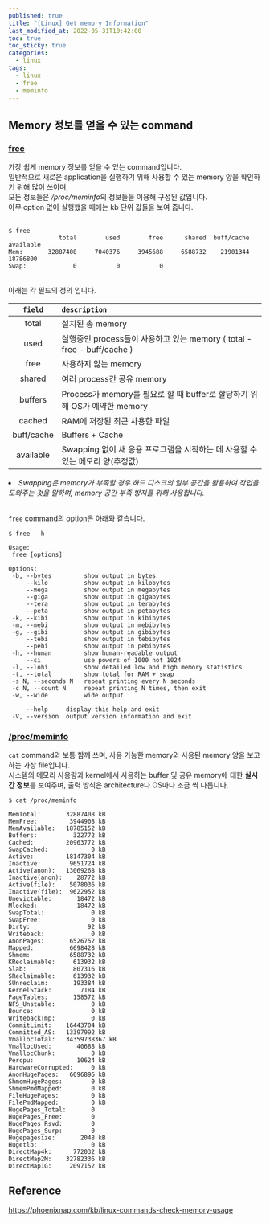 ```yaml
---
published: true
title: "[Linux] Get memory Information"
last_modified_at: 2022-05-31T10:42:00
toc: true
toc_sticky: true
categories:
  - linux
tags:
  - linux
  - free
  - meminfo
---
```


## Memory 정보를 얻을 수 있는 command

### <u>free</u>
가장 쉽게 memory 정보를 얻을 수 있는 command입니다. <br>
일반적으로 새로운 application을 실행하기 위해 사용할 수 있는 memory 양을 확인하기 위해 많이 쓰이며, <br>
모든 정보들은 <i>/proc/meminfo</i>의 정보들을 이용해 구성된 값입니다. <br>
아무 option 없이 실행했을 때에는 kb 단위 값들을 보여 줍니다. <br><br>
```
$ free
              total        used        free      shared  buff/cache   available
Mem:       32887408     7040376     3945688     6588732    21901344    18786800
Swap:             0           0           0
```
<br>
아래는 각 필드의 정의 입니다. <br>

|` field `|` description `|
| :-----: | :----------------------------------------------------------- |
| total | 설치된 총 memory |
| used | 실행중인 process들이 사용하고 있는 memory ( total - free - buff/cache ) |
| free | 사용하지 않는 memory |
| shared | 여러 process간 공유 memory |
| buffers | Process가 memory를 필요로 할 때 buffer로 할당하기 위해 OS가 예약한 memory |
| cached | RAM에 저장된 최근 사용한 파일 |
| buff/cache | Buffers + Cache |
| available | Swapping 없이 새 응용 프로그램을 시작하는 데 사용할 수 있는 메모리 양(추정값) |

<li><i>Swapping은 memory가 부족할 경우 하드 디스크의 일부 공간을 활용하여 작업을 도와주는 것을 말하며, memory 공간 부족 방지를 위해 사용합니다.</i><br><br>

`free` command의 option은 아래와 같습니다. <br>
```
$ free --h

Usage:
 free [options]

Options:
 -b, --bytes         show output in bytes
     --kilo          show output in kilobytes
     --mega          show output in megabytes
     --giga          show output in gigabytes
     --tera          show output in terabytes
     --peta          show output in petabytes
 -k, --kibi          show output in kibibytes
 -m, --mebi          show output in mebibytes
 -g, --gibi          show output in gibibytes
     --tebi          show output in tebibytes
     --pebi          show output in pebibytes
 -h, --human         show human-readable output
     --si            use powers of 1000 not 1024
 -l, --lohi          show detailed low and high memory statistics
 -t, --total         show total for RAM + swap
 -s N, --seconds N   repeat printing every N seconds
 -c N, --count N     repeat printing N times, then exit
 -w, --wide          wide output

     --help     display this help and exit
 -V, --version  output version information and exit
```

### <u>/proc/meminfo</u>
`cat` command와 보통 함께 쓰며, 사용 가능한 memory와 사용된 memory 양을 보고하는 가상 file입니다. <br>
시스템의 메모리 사용량과 kernel에서 사용하는 buffer 및 공유 memory에 대한 <b>실시간 정보</b>를 보여주며, 출력 방식은 architecture나 OS마다 조금 씩 다릅니다. <br>
```
$ cat /proc/meminfo

MemTotal:       32887408 kB
MemFree:         3944908 kB
MemAvailable:   18785152 kB
Buffers:          322772 kB
Cached:         20963772 kB
SwapCached:            0 kB
Active:         18147304 kB
Inactive:        9651724 kB
Active(anon):   13069268 kB
Inactive(anon):    28772 kB
Active(file):    5078036 kB
Inactive(file):  9622952 kB
Unevictable:       18472 kB
Mlocked:           18472 kB
SwapTotal:             0 kB
SwapFree:              0 kB
Dirty:                92 kB
Writeback:             0 kB
AnonPages:       6526752 kB
Mapped:          6698428 kB
Shmem:           6588732 kB
KReclaimable:     613932 kB
Slab:             807316 kB
SReclaimable:     613932 kB
SUnreclaim:       193384 kB
KernelStack:        7184 kB
PageTables:       158572 kB
NFS_Unstable:          0 kB
Bounce:                0 kB
WritebackTmp:          0 kB
CommitLimit:    16443704 kB
Committed_AS:   13397992 kB
VmallocTotal:   34359738367 kB
VmallocUsed:       40688 kB
VmallocChunk:          0 kB
Percpu:            10624 kB
HardwareCorrupted:     0 kB
AnonHugePages:   6096896 kB
ShmemHugePages:        0 kB
ShmemPmdMapped:        0 kB
FileHugePages:         0 kB
FilePmdMapped:         0 kB
HugePages_Total:       0
HugePages_Free:        0
HugePages_Rsvd:        0
HugePages_Surp:        0
Hugepagesize:       2048 kB
Hugetlb:               0 kB
DirectMap4k:      772032 kB
DirectMap2M:    32782336 kB
DirectMap1G:     2097152 kB
```

## Reference
<https://phoenixnap.com/kb/linux-commands-check-memory-usage>